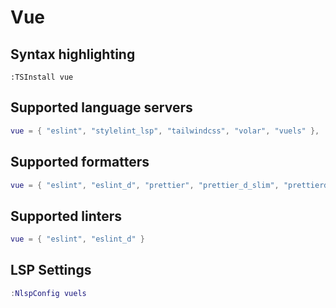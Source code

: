 # Vue

## Syntax highlighting

```vim
:TSInstall vue
```

## Supported language servers

```lua
vue = { "eslint", "stylelint_lsp", "tailwindcss", "volar", "vuels" },
```

## Supported formatters

```lua
vue = { "eslint", "eslint_d", "prettier", "prettier_d_slim", "prettierd", "rustywind" }
```

## Supported linters

```lua
vue = { "eslint", "eslint_d" }
```    

## LSP Settings

```lua
:NlspConfig vuels
```
